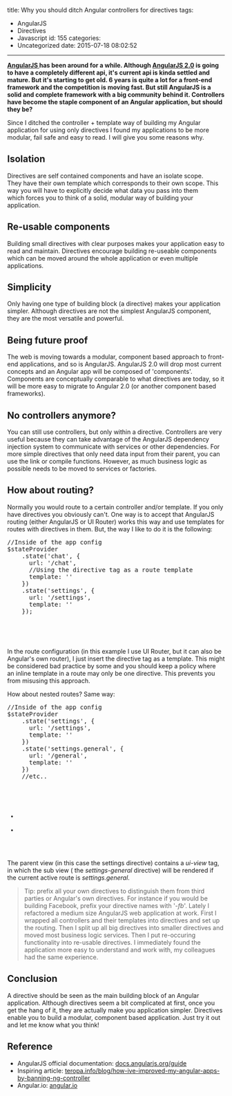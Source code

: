title: Why you should ditch Angular controllers for directives
tags:
  - AngularJS
  - Directives
  - Javascript
id: 155
categories:
  - Uncategorized
date: 2015-07-18 08:02:52
---

**[AngularJS ](https://angularjs.org/)has been around for a while. Although [AngularJS 2.0](https://angular.io/) is going to have a completely different api, it's current api is kinda settled and mature. But it's starting to get old. 6 years is quite a lot for a front-end framework and the competition is moving fast. But still AngularJS is a solid and complete framework with a big community behind it. Controllers have become the staple component of an Angular application, but should they be?**

<!-- more -->

Since I ditched the controller + template way of building my Angular application for using only directives I found my applications to be more modular, fail safe and easy to read. I will give you some reasons why.

## Isolation

Directives are self contained components and have an isolate scope. They have their own template which corresponds to their own scope. This way you will have to explicitly decide what data you pass into them which forces you to think of a solid, modular way of building your application.

## Re-usable components

Building small directives with clear purposes makes your application easy to read and maintain. Directives encourage building re-useable components which can be moved around the whole application or even multiple applications.

## Simplicity

Only having one type of building block (a directive) makes your application simpler. Although directives are not the simplest AngularJS component, they are the most versatile and powerful.

## Being future proof

The web is moving towards a modular, component based approach to front-end applications, and so is AngularJS. AngularJS 2.0 will drop most current concepts and an Angular app will be composed of 'components'. Components are conceptually comparable to what directives are today, so it will be more easy to migrate to Angular 2.0 (or another component based frameworks).

## No controllers anymore?

You can still use controllers, but only within a directive. Controllers are very useful because they can take advantage of the AngularJS dependency injection system to communicate with services or other dependencies. For more simple directives that only need data input from their parent, you can use the link or compile functions. However, as much business logic as possible needs to be moved to services or factories.

## How about routing?

Normally you would route to a certain controller and/or template. If you only have directives you obviously can't. One way is to accept that AngularJS routing (either AngularJS or UI Router) works this way and use templates for routes with directives in them. But, the way I like to do it is the following:
<pre class="lang:js decode:true">//Inside of the app config
$stateProvider
    .state('chat', {
      url: '/chat',
      //Using the directive tag as a route template
      template: '<chat></chat>'
    })
    .state('settings', {
      url: '/settings',
      template: '<settings></settings>'
    });</pre>
<pre class="lang:xhtml decode:true"><!--Inside of index.html-->
<body ng-app="ChatApp">
  <ui-view></ui-view>
</body></pre>
In the route configuration (in this example I use UI Router, but it can also be Angular's own router), I just insert the directive tag as a template. This might be considered bad practice by some and you should keep a policy where an inline template in a route may only be one directive. This prevents you from misusing this approach.

How about nested routes? Same way:
<pre class="lang:js decode:true">//Inside of the app config
$stateProvider
    .state('settings', {
      url: '/settings',
      template: '<settings></settings >'
    })
    .state('settings.general', {
      url: '/general',
      template: '<settings-general></settings-general>'
    })
    //etc..</pre>
<pre class="lang:xhtml decode:true"><!--Inside of the settings directive template-->
<ul class="settings-menu">
    <li><a ui-sref="settings.general"></a>
    <li><a ui-sref="settings.advanced"></a>
</ul>

<ui-view></ui-view></pre>
The parent view (in this case the settings directive) contains a _ui-view_ tag, in which the sub view ( the _settings-general_ directive) will be rendered if the current active route is _settings.general_.
> Tip: prefix all your own directives to distinguish them from third parties or Angular's own directives. For instance if you would be building Facebook, prefix your directive names with '_-fb_'.
Lately I refactored a medium size AngularJS web application at work. First I wrapped all controllers and their templates into directives and set up the routing. Then I split up all big directives into smaller directives and moved most business logic services. Then I put re-occuring functionality into re-usable directives. I immediately found the application more easy to understand and work with, my colleagues had the same experience.

## Conclusion

A directive should be seen as the main building block of an Angular application. Although directives seem a bit complicated at first, once you get the hang of it, they are actually make you application simpler. Directives enable you to build a modular, component based application. Just try it out and let me know what you think!

## Reference

*   AngularJS official documentation: [docs.angularjs.org/guide](https://docs.angularjs.org/guide)
*   Inspiring article: [teropa.info/blog/how-ive-improved-my-angular-apps-by-banning-ng-controller](http://teropa.info/blog/2014/10/24/how-ive-improved-my-angular-apps-by-banning-ng-controller.html)
*   Angular.io: [angular.io](https://angular.io/)
